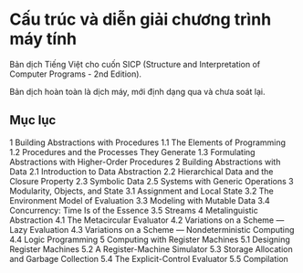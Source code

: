 # Cấu trúc và diễn giải chương trình máy tính

Bản dịch Tiếng Việt cho cuốn SICP (Structure and Interpretation of Computer Programs - 2nd Edition).

Bản dịch hoàn toàn là dịch máy, mới định dạng qua và chưa soát lại.

## Mục lục

1 Building Abstractions with Procedures
    1.1 The Elements of Programming
    1.2 Procedures and the Processes They Generate
    1.3 Formulating Abstractions with Higher-Order Procedures
2 Building Abstractions with Data
    2.1 Introduction to Data Abstraction
    2.2 Hierarchical Data and the Closure Property
    2.3 Symbolic Data
    2.5 Systems with Generic Operations
3 Modularity, Objects, and State
    3.1 Assignment and Local State
    3.2 The Environment Model of Evaluation
    3.3 Modeling with Mutable Data
    3.4 Concurrency: Time Is of the Essence
    3.5 Streams
4 Metalinguistic Abstraction
    4.1 The Metacircular Evaluator
    4.2 Variations on a Scheme — Lazy Evaluation
    4.3 Variations on a Scheme — Nondeterministic Computing
    4.4 Logic Programming
5 Computing with Register Machines
    5.1 Designing Register Machines
    5.2 A Register-Machine Simulator
    5.3 Storage Allocation and Garbage Collection
    5.4 The Explicit-Control Evaluator
    5.5 Compilation
